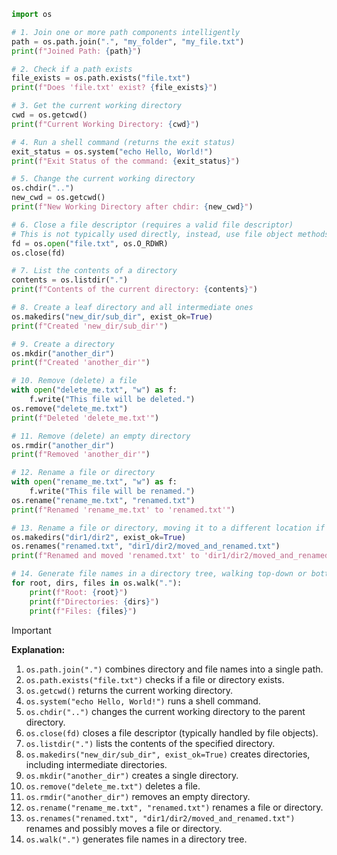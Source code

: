 ```python
import os

# 1. Join one or more path components intelligently
path = os.path.join(".", "my_folder", "my_file.txt")
print(f"Joined Path: {path}")

# 2. Check if a path exists
file_exists = os.path.exists("file.txt")
print(f"Does 'file.txt' exist? {file_exists}")

# 3. Get the current working directory
cwd = os.getcwd()
print(f"Current Working Directory: {cwd}")

# 4. Run a shell command (returns the exit status)
exit_status = os.system("echo Hello, World!")
print(f"Exit Status of the command: {exit_status}")

# 5. Change the current working directory
os.chdir("..")
new_cwd = os.getcwd()
print(f"New Working Directory after chdir: {new_cwd}")

# 6. Close a file descriptor (requires a valid file descriptor)
# This is not typically used directly, instead, use file object methods.
fd = os.open("file.txt", os.O_RDWR)
os.close(fd)

# 7. List the contents of a directory
contents = os.listdir(".")
print(f"Contents of the current directory: {contents}")

# 8. Create a leaf directory and all intermediate ones
os.makedirs("new_dir/sub_dir", exist_ok=True)
print(f"Created 'new_dir/sub_dir'")

# 9. Create a directory
os.mkdir("another_dir")
print(f"Created 'another_dir'")

# 10. Remove (delete) a file
with open("delete_me.txt", "w") as f:
    f.write("This file will be deleted.")
os.remove("delete_me.txt")
print(f"Deleted 'delete_me.txt'")

# 11. Remove (delete) an empty directory
os.rmdir("another_dir")
print(f"Removed 'another_dir'")

# 12. Rename a file or directory
with open("rename_me.txt", "w") as f:
    f.write("This file will be renamed.")
os.rename("rename_me.txt", "renamed.txt")
print(f"Renamed 'rename_me.txt' to 'renamed.txt'")

# 13. Rename a file or directory, moving it to a different location if necessary
os.makedirs("dir1/dir2", exist_ok=True)
os.renames("renamed.txt", "dir1/dir2/moved_and_renamed.txt")
print(f"Renamed and moved 'renamed.txt' to 'dir1/dir2/moved_and_renamed.txt'")

# 14. Generate file names in a directory tree, walking top-down or bottom-up
for root, dirs, files in os.walk("."):
    print(f"Root: {root}")
    print(f"Directories: {dirs}")
    print(f"Files: {files}")
```

> [!important]
> **Explanation:**
> 1. `os.path.join(".")` combines directory and file names into a single path.
>2. `os.path.exists("file.txt")` checks if a file or directory exists.
>3. `os.getcwd()` returns the current working directory.
>4. `os.system("echo Hello, World!")` runs a shell command.
>5. `os.chdir("..")` changes the current working directory to the parent directory.
>6. `os.close(fd)` closes a file descriptor (typically handled by file objects).
>7. `os.listdir(".")` lists the contents of the specified directory.
>8. `os.makedirs("new_dir/sub_dir", exist_ok=True)` creates directories, including intermediate directories.
>9. `os.mkdir("another_dir")` creates a single directory.
>10. `os.remove("delete_me.txt")` deletes a file.
>11. `os.rmdir("another_dir")` removes an empty directory.
>12. `os.rename("rename_me.txt", "renamed.txt")` renames a file or directory.
>13. `os.renames("renamed.txt", "dir1/dir2/moved_and_renamed.txt")` renames and possibly moves a file or directory.
>14. `os.walk(".")` generates file names in a directory tree.

